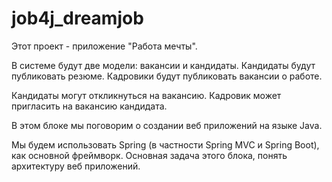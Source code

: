 # job4j_dreamjob

Этот проект - приложение "Работа мечты".

В системе будут две модели: вакансии и кандидаты. Кандидаты будут публиковать резюме. 
Кадровики будут публиковать вакансии о работе.

Кандидаты могут откликнуться на вакансию. Кадровик может пригласить на вакансию кандидата.

В этом блоке мы поговорим о создании веб приложений на языке Java.

Мы будем использовать Spring (в частности Spring MVC и Spring Boot), как основной фреймворк.
Основная задача этого блока, понять архитектуру веб приложений.
